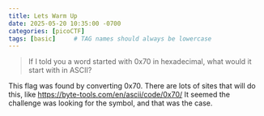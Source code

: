 ```yaml
---
title: Lets Warm Up
date: 2025-05-20 10:35:00 -0700
categories: [picoCTF]
tags: [basic]     # TAG names should always be lowercase
---
```


> If I told you a word started with 0x70 in hexadecimal, what would it start with in ASCII? 

This flag was found by converting 0x70. There are lots of sites that will do this, like <https://byte-tools.com/en/ascii/code/0x70/> It seemed the challenge was looking for the symbol, and that was the case.
